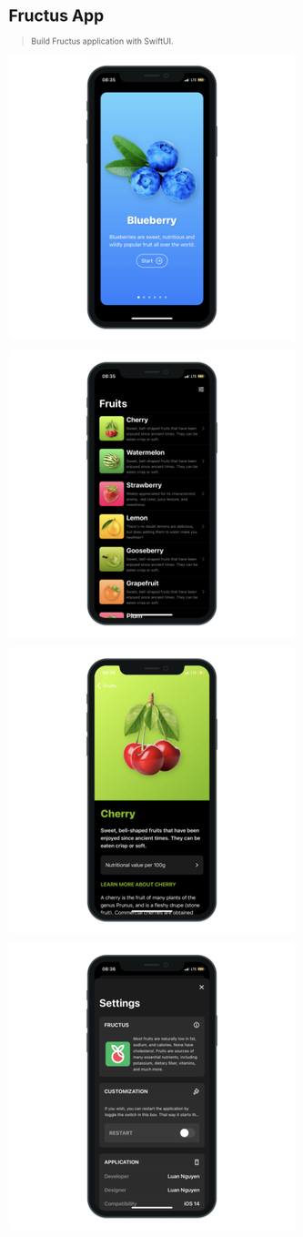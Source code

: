 # Fructus App

> Build Fructus application with SwiftUI.

![Fructus App 1](./Fructus_1.png "Fructus App 1")

![Fructus App 2](./Fructus_2.png "Fructus App 2")

![Fructus App 3](./Fructus_3.png "Fructus App 3")

![Fructus App 4](./Fructus_4.png "Fructus App 4")
